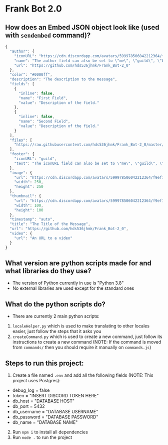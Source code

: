 # Frank Bot 2.0

## How does an Embed JSON object look like (used with `sendembed` command)?

```js
{
  "author": {
    "iconURL": "https://cdn.discordapp.com/avatars/599978506042212364/f9ef158c3169192bcf55ea26bcaf0b0f.png",
    "name": "The author field can also be set to \"me\", \"guild\", \"bot\" or \"ID of someone\"",
    "url": "https://github.com/hds536jhmk/Frank_Bot-2_0"
  },
  "color": "#0000ff",
  "description": "The description to the message",
  "fields": [
    {
      "inline": false,
      "name": "First Field",
      "value": "Description of the field."
    },
    {
      "inline": false,
      "name": "Second Field",
      "value": "Description of the field."
    }
  ],
  "files": [
    "https://raw.githubusercontent.com/hds536jhmk/Frank_Bot-2_0/master/README.md"
  ],
  "footer": {
    "iconURL": "guild",
    "text": "The iconURL field can also be set to \"me\", \"guild\", \"bot\" or \"ID of someone\""
  },
  "image": {
    "url": "https://cdn.discordapp.com/avatars/599978506042212364/f9ef158c3169192bcf55ea26bcaf0b0f.png",
    "width": 250,
    "height": 250
  },
  "thumbnail": {
    "url": "https://cdn.discordapp.com/avatars/599978506042212364/f9ef158c3169192bcf55ea26bcaf0b0f.png",
    "width": 100,
    "height": 100
  },
  "timestamp": "auto",
  "title": "The Title of the Message",
  "url": "https://github.com/hds536jhmk/Frank_Bot-2_0",
  "video": {
    "url": "An URL to a video"
  }
}
```

## What version are python scripts made for and what libraries do they use?

 - The version of Python currently in use is "Python 3.8"
 - No external libraries are used except for the standard ones

## What do the python scripts do?

 - There are currently 2 main python scripts:
  1. `localeHelper.py` which is used to make translating to other locales easier, just follow the steps that it asks you
  2. `createCommand.py` which is used to create a new command, just follow its instructions to create a new command (NOTE: If the command is moved from `commands/` then you should require it manually on `commands.js`)

## Steps to run this project:

1. Create a file named `.env` and add all the following fields (NOTE: This project uses Postgres):
  - debug_log = false
  - token = "INSERT DISCORD TOKEN HERE"
  - db_host     = "DATABASE HOST"
  - db_port     = 5432
  - db_username = "DATABASE USERNAME"
  - db_password = "DATABASE PASSWORD"
  - db_name     = "DATABASE NAME"
2. Run `npm i` to install all dependencies
3. Run `node .` to run the project
